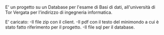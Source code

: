 E' un progetto su un Database per l'esame di Basi di dati, all'università di Tor Vergata per l'indirizzo di ingegneria informatica. 

E' caricato:
  -Il file zip con il client.
  -Il pdf con il testo del minimondo a cui è stato fatto riferimento per il progetto.
  -Il file sql per il database.
